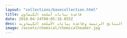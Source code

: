 ```yaml
---
layout: "collections/basecollection.html"
title: قاعدة بيانات أسلحة الكيماوي
date: 2018-04-24T00:05:18.055Z
desc: النتائج الرئيسة وقاعدة بيانات الأسلحة الكيماوية
image: /assets/chemical/chemicalheader.jpg
---
```

